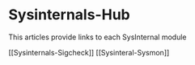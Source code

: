 # Sysinternals-Hub
This articles provide links to each SysInternal module

[[Sysinternals-Sigcheck]]
[[Sysinteral-Sysmon]]